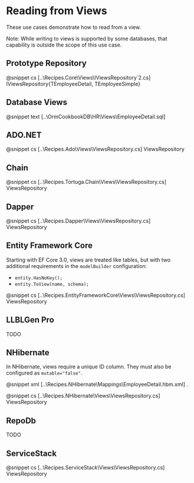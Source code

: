 ﻿# Reading from Views

These use cases demonstrate how to read from a view. 

Note: While writing to views is supported by some databases, that capability is outside the scope of this use case.

## Prototype Repository

@snippet cs [..\Recipes.Core\Views\IViewsRepository`2.cs] IViewsRepository{TEmployeeDetail, TEmployeeSimple}

## Database Views

@snippet text [..\OrmCookbookDB\HR\Views\EmployeeDetail.sql] 

## ADO.NET

@snippet cs [..\Recipes.Ado\Views\ViewsRepository.cs] ViewsRepository

## Chain

@snippet cs [..\Recipes.Tortuga.Chain\Views\ViewsRepository.cs] ViewsRepository


## Dapper

@snippet cs [..\Recipes.Dapper\Views\ViewsRepository.cs] ViewsRepository

## Entity Framework Core

Starting with EF Core 3.0, views are treated like tables, but with two additional requirements in the `modelBuilder` configuration:

* `entity.HasNoKey();`
* `entity.ToView(name, schema);`

@snippet cs [..\Recipes.EntityFrameworkCore\Views\ViewsRepository.cs] ViewsRepository

## LLBLGen Pro 

TODO

## NHibernate

In NHibernate, views require a unique ID column. They must also be configured as `mutable="false"`.

@snippet xml [..\Recipes.NHibernate\Mappings\EmployeeDetail.hbm.xml] .

@snippet cs [..\Recipes.NHibernate\Views\ViewsRepository.cs] ViewsRepository

## RepoDb

TODO

## ServiceStack

@snippet cs [..\Recipes.ServiceStack\Views\ViewsRepository.cs] ViewsRepository
